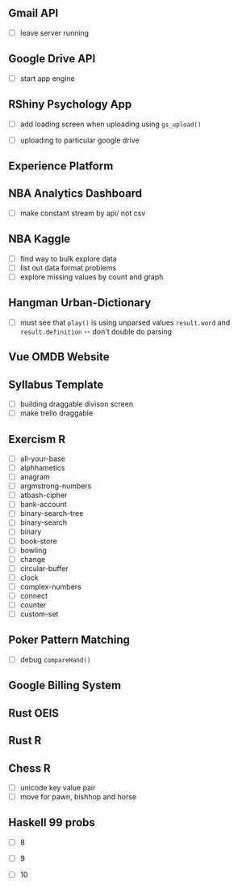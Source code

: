 
## Gmail API
- [ ] leave server running

## Google Drive API
- [ ] start app engine 

## RShiny Psychology App
- [ ] add loading screen when uploading using `gs_upload()`
- [ ] uploading to particular google drive


## Experience Platform 


## NBA Analytics Dashboard 
- [ ] make constant stream by api/ not csv

## NBA Kaggle
- [ ] find way to bulk explore data 
- [ ] list out data format problems 
- [ ] explore missing values by count and graph 

## Hangman Urban-Dictionary
- [ ] must see that `play()` is using unparsed values `result.word` and `result.definition` -- don't double do parsing

## Vue OMDB Website

## Syllabus Template 
- [ ] building draggable divison screen 
- [ ] make trello draggable

## Exercism R
- [ ] all-your-base
- [ ] alphhametics
- [ ] anagram
- [ ] argmstrong-numbers 
- [ ] atbash-cipher
- [ ] bank-account
- [ ] binary-search-tree
- [ ] binary-search
- [ ] binary
- [ ] book-store
- [ ] bowling 
- [ ] change
- [ ] circular-buffer
- [ ] clock
- [ ] complex-numbers
- [ ] connect
- [ ] counter
- [ ] custom-set

## Poker Pattern Matching 
- [ ] debug `compareHand()`


## Google Billing System

## Rust OEIS

## Rust R

## Chess R
- [ ] unicode key value pair 
- [ ] move for pawn, bishhop and horse

## Haskell 99 probs
- [ ] 8
- [ ] 9
- [ ] 10


